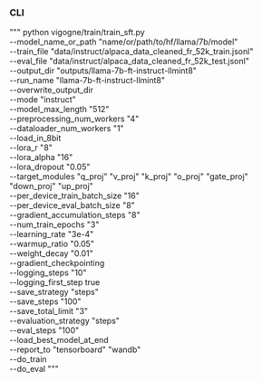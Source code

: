 

### CLI

"""
python vigogne/train/train_sft.py \
    --model_name_or_path "name/or/path/to/hf/llama/7b/model" \
    --train_file "data/instruct/alpaca_data_cleaned_fr_52k_train.jsonl" \
    --eval_file "data/instruct/alpaca_data_cleaned_fr_52k_test.jsonl" \
    --output_dir "outputs/llama-7b-ft-instruct-llmint8" \
    --run_name "llama-7b-ft-instruct-llmint8" \
    --overwrite_output_dir \
    --mode "instruct" \
    --model_max_length "512" \
    --preprocessing_num_workers "4" \
    --dataloader_num_workers "1" \
    --load_in_8bit \
    --lora_r "8" \
    --lora_alpha "16" \
    --lora_dropout "0.05" \
    --target_modules "q_proj" "v_proj" "k_proj" "o_proj" "gate_proj" "down_proj" "up_proj" \
    --per_device_train_batch_size "16" \
    --per_device_eval_batch_size "8" \
    --gradient_accumulation_steps "8" \
    --num_train_epochs "3" \
    --learning_rate "3e-4" \
    --warmup_ratio "0.05" \
    --weight_decay "0.01" \
    --gradient_checkpointing \
    --logging_steps "10" \
    --logging_first_step true \
    --save_strategy "steps" \
    --save_steps "100" \
    --save_total_limit "3" \
    --evaluation_strategy "steps" \
    --eval_steps "100" \
    --load_best_model_at_end \
    --report_to "tensorboard" "wandb" \
    --do_train \
    --do_eval
    """